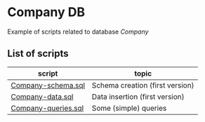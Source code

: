# Company DB
Example of scripts related to database *Company*
## List of scripts
| script                                     | topic                           |
| ------------------------------------------ | ------------------------------- |
| [Company-schema.sql](Company-schema.sql)   | Schema creation (first version) |
| [Company-data.sql](Company-data.sql)       | Data insertion (first version)  |
| [Company-queries.sql](Company-queries.sql) | Some (simple) queries           |
